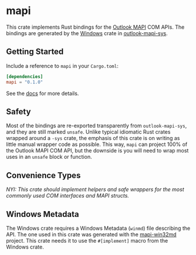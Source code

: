 # mapi
This crate implements Rust bindings for the [Outlook MAPI](https://learn.microsoft.com/en-us/office/client-developer/outlook/mapi/outlook-mapi-reference) COM APIs. The bindings are generated by the [Windows](https://github.com/microsoft/windows-rs) crate in [outlook-mapi-sys](https://crates.io/crates/outlook-mapi-sys).

## Getting Started
Include a reference to `mapi` in your `Cargo.toml`:
```toml
[dependencies]
mapi = "0.1.0"
```

See the [docs](https://docs.rs/mapi/) for more details.

## Safety
Most of the bindings are re-exported transparently from `outlook-mapi-sys`, and they are still marked `unsafe`. Unlike typical idiomatic Rust crates wrapped around a `-sys` crate, the emphasis of this crate is on writing as little manual wrapper code as possible. This way, `mapi` can project 100% of the Outlook MAPI COM API, but the downside is you will need to wrap most uses in an `unsafe` block or function.

## Convenience Types
_NYI: This crate should implement helpers and safe wrappers for the most commonly used COM interfaces and MAPI structs._

## Windows Metadata
The Windows crate requires a Windows Metadata (`winmd`) file describing the API. The one used in this crate was generated with the [mapi-win32md](https://github.com/wravery/mapi-win32md) project. This crate needs it to use the `#[implement]` macro from the Windows crate. 
